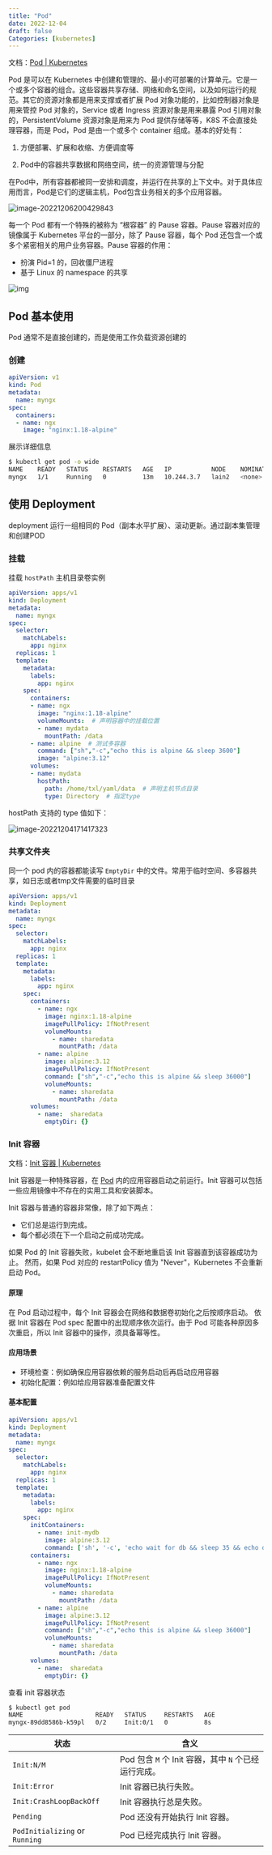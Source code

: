 ```yaml
---
title: "Pod"
date: 2022-12-04
draft: false
Categories: [kubernetes]
---
```


文档：[Pod | Kubernetes](https://kubernetes.io/zh-cn/docs/concepts/workloads/pods/)

Pod 是可以在 Kubernetes 中创建和管理的、最小的可部署的计算单元。它是一个或多个容器的组合。这些容器共享存储、网络和命名空间，以及如何运行的规范。其它的资源对象都是用来支撑或者扩展 Pod 对象功能的，比如控制器对象是用来管控 Pod 对象的，Service 或者 Ingress 资源对象是用来暴露 Pod 引用对象的，PersistentVolume 资源对象是用来为 Pod 提供存储等等，K8S 不会直接处理容器，而是 Pod，Pod 是由一个或多个 container 组成。基本的好处有：

1. 方便部署、扩展和收缩、方便调度等

2. Pod中的容器共享数据和网络空间，统一的资源管理与分配

在Pod中，所有容器都被同一安排和调度，并运行在共享的上下文中。对于具体应用而言，Pod是它们的逻辑主机，Pod包含业务相关的多个应用容器。



![image-20221206200429843](https://raw.githubusercontent.com/xuliangTang/picbeds/main/typora/image-20221206200429843.png )

每一个 Pod 都有一个特殊的被称为 “根容器” 的 Pause 容器。Pause 容器对应的镜像属于 Kubernetes 平台的一部分，除了 Pause 容器，每个 Pod 还包含一个或多个紧密相关的用户业务容器。Pause 容器的作用：

- 扮演 Pid=1 的，回收僵尸进程
- 基于 Linux 的 namespace 的共享

![img](https://raw.githubusercontent.com/xuliangTang/picbeds/main/typora/370d5cae852e417cb610697eb4eb4a31.jpeg)



## Pod 基本使用

Pod 通常不是直接创建的，而是使用工作负载资源创建的

### 创建

```yaml
apiVersion: v1
kind: Pod
metadata:
  name: myngx
spec:
  containers:
  - name: ngx
    image: "nginx:1.18-alpine"
```

展示详细信息

```bash
$ kubectl get pod -o wide
NAME    READY   STATUS    RESTARTS   AGE   IP           NODE    NOMINATED NODE   READINESS GATES
myngx   1/1     Running   0          13m   10.244.3.7   lain2   <none>           <none>
```



## 使用 Deployment

deployment 运行一组相同的 Pod（副本水平扩展）、滚动更新。通过副本集管理和创建POD

### 挂载

挂载 ``hostPath`` 主机目录卷实例

```yaml
apiVersion: apps/v1
kind: Deployment
metadata:
  name: myngx
spec:
  selector:
    matchLabels:
      app: nginx
  replicas: 1
  template:
    metadata:
      labels:
        app: nginx
    spec:
      containers:
      - name: ngx
        image: "nginx:1.18-alpine"
        volumeMounts:  # 声明容器中的挂载位置
        - name: mydata
          mountPath: /data
      - name: alpine  # 测试多容器
        command: ["sh","-c","echo this is alpine && sleep 3600"]
        image: "alpine:3.12"
      volumes:
      - name: mydata
        hostPath:
          path: /home/txl/yaml/data	 # 声明主机节点目录 
          type: Directory  # 指定type
```

hostPath 支持的 type 值如下：

![image-20221204171417323](https://raw.githubusercontent.com/xuliangTang/picbeds/main/typora/image-20221204171417323.png)

### 共享文件夹

同一个 pod 内的容器都能读写 ``EmptyDir`` 中的文件。常用于临时空间、多容器共享，如日志或者tmp文件需要的临时目录

```yaml
apiVersion: apps/v1
kind: Deployment
metadata:
  name: myngx
spec:
  selector:
    matchLabels:
      app: nginx
  replicas: 1
  template:
    metadata:
      labels:
        app: nginx
    spec:
      containers:
        - name: ngx
          image: nginx:1.18-alpine
          imagePullPolicy: IfNotPresent
          volumeMounts:
            - name: sharedata
              mountPath: /data
        - name: alpine
          image: alpine:3.12
          imagePullPolicy: IfNotPresent
          command: ["sh","-c","echo this is alpine && sleep 36000"]
          volumeMounts:
            - name: sharedata
              mountPath: /data
      volumes:
        - name:  sharedata
          emptyDir: {}
```

### Init 容器

文档：[Init 容器 | Kubernetes](https://kubernetes.io/zh-cn/docs/concepts/workloads/pods/init-containers/)

Init 容器是一种特殊容器，在 [Pod](https://kubernetes.io/zh-cn/docs/concepts/workloads/pods/) 内的应用容器启动之前运行。Init 容器可以包括一些应用镜像中不存在的实用工具和安装脚本。

Init 容器与普通的容器非常像，除了如下两点：

- 它们总是运行到完成。
- 每个都必须在下一个启动之前成功完成。

如果 Pod 的 Init 容器失败，kubelet 会不断地重启该 Init 容器直到该容器成功为止。 然而，如果 Pod 对应的 restartPolicy 值为 "Never"，Kubernetes 不会重新启动 Pod。

#### 原理

在 Pod 启动过程中，每个 Init 容器会在网络和数据卷初始化之后按顺序启动。 依据 Init 容器在 Pod spec 配置中的出现顺序依次运行。由于 Pod 可能各种原因多次重启，所以 Init 容器中的操作，须具备幂等性。

#### 应用场景

- 环境检查：例如确保应用容器依赖的服务启动后再启动应用容器
- 初始化配置：例如给应用容器准备配置文件

#### 基本配置

```yaml
apiVersion: apps/v1
kind: Deployment
metadata:
  name: myngx
spec:
  selector:
    matchLabels:
      app: nginx
  replicas: 1
  template:
    metadata:
      labels:
        app: nginx
    spec:
      initContainers:
        - name: init-mydb
          image: alpine:3.12
          command: ['sh', '-c', 'echo wait for db && sleep 35 && echo done'] # 模拟等待35s
      containers:
        - name: ngx
          image: nginx:1.18-alpine
          imagePullPolicy: IfNotPresent
          volumeMounts:
            - name: sharedata
              mountPath: /data
        - name: alpine
          image: alpine:3.12
          imagePullPolicy: IfNotPresent
          command: ["sh","-c","echo this is alpine && sleep 36000"]
          volumeMounts:
            - name: sharedata
              mountPath: /data
      volumes:
        - name:  sharedata
          emptyDir: {}
```

查看 init 容器状态

```bash
$ kubectl get pod
NAME                    READY   STATUS     RESTARTS   AGE
myngx-89dd8586b-k59pl   0/2     Init:0/1   0          8s
```

| 状态                           | 含义                                                 |
| ------------------------------ | ---------------------------------------------------- |
| `Init:N/M`                     | Pod 包含 `M` 个 Init 容器，其中 `N` 个已经运行完成。 |
| `Init:Error`                   | Init 容器已执行失败。                                |
| `Init:CrashLoopBackOff`        | Init 容器执行总是失败。                              |
| `Pending`                      | Pod 还没有开始执行 Init 容器。                       |
| `PodInitializing` or `Running` | Pod 已经完成执行 Init 容器。                         |
